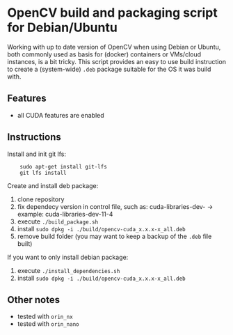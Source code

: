 # OpenCV build and packaging script for Debian/Ubuntu

Working with up to date version of OpenCV when using Debian or Ubuntu, both commonly used as basis for (docker) containers or VMs/cloud instances, is a bit tricky. This script provides an easy to use build instruction to create a (system-wide) `.deb` package suitable for the OS it was build with.

## Features

- all CUDA features are enabled            

## Instructions

Install and init git lfs:

```
    sudo apt-get install git-lfs
    git lfs install
```
Create and install deb package:

1. clone repository
2. fix dependecy version in control file, such as: cuda-libraries-dev-<version-subversion> -> example: cuda-libraries-dev-11-4
3. execute `./build_package.sh`
4. install `sudo dpkg -i ./build/opencv-cuda_x.x.x-x_all.deb`
5. remove build folder (you may want to keep a backup of the `.deb` file built)

If you want to only install debian package:

1. execute `./install_dependencies.sh`
2. install `sudo dpkg -i ./build/opencv-cuda_x.x.x-x_all.deb`

## Other notes
- tested with `orin_nx`
- tested with `orin_nano`
